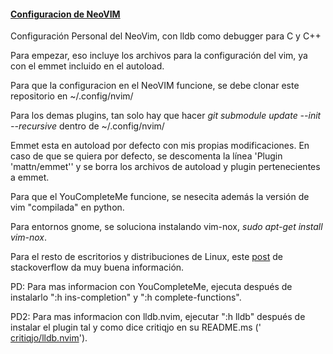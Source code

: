 <u>
    <h4>Configuracion de NeoVIM</h4>
</u>

Configuración Personal del NeoVim, con lldb como debugger para C y C++

Para empezar, eso incluye los archivos para la configuración del vim, ya con el emmet incluido en el autoload.

Para que la configuracion en el NeoVIM funcione, se debe clonar este repositorio en ~/.config/nvim/

Para los demas plugins, tan solo hay que hacer <i>git submodule update --init --recursive</i> dentro de ~/.config/nvim/

Emmet esta en autoload por defecto con mis propias modificaciones. En caso de que se quiera por defecto, se descomenta
la línea 'Plugin 'mattn/emmet'' y se borra los archivos de autoload y plugin pertenecientes a emmet.

Para que el YouCompleteMe funcione, se nesecita además la versión de vim "compilada" en python.

Para entornos gnome, se soluciona instalando vim-nox, <i>sudo apt-get install vim-nox</i>.

Para el resto de escritorios y distribuciones de Linux, 
este <a href="http://stackoverflow.com/questions/20160902/how-to-solve-requires-python-2-x-support-in-linux-vim-and-it-have-python-2-6-6">post</a> 
de stackoverflow da muy buena información.

PD: Para mas informacion con YouCompleteMe, ejecuta después de instalarlo ":h ins-completion" y ":h complete-functions".

PD2: Para mas informacion con lldb.nvim, ejecutar ":h lldb" después de instalar el plugin tal y como dice critiqjo en su README.ms ('
<a href="https://github.com/critiqjo/lldb.nvim">critiqjo/lldb.nvim</a>').
